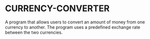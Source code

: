 # CURRENCY-CONVERTER
A program that allows users to convert an amount of money from one currency to another. The program uses a predefined exchange rate between the two currencies.
